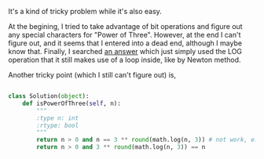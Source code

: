 It's a kind of tricky problem while it's also easy. 

At the begining, I tried to take advantage of bit operations and figure out any special characters for "Power of Three". However, at the end I can't figure out, and it seems that I entered into a dead end, although I maybe know that. Finally, I searched [an answer](http://bookshadow.com/weblog/2016/01/08/leetcode-power-three/) which just simply used the LOG operation that it still makes use of a loop inside, like by Newton method.

Another tricky point (which I still can't figure out) is, 

```py

class Solution(object):
    def isPowerOfThree(self, n):
        """
        :type n: int
        :rtype: bool
        """
        return n > 0 and n == 3 ** round(math.log(n, 3)) # not work, e.g. for 45
        return n > 0 and 3 ** round(math.log(n, 3)) == n

```
